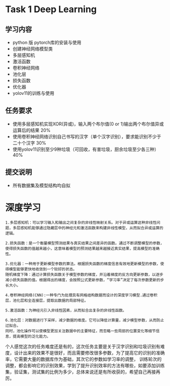 # Task 1 Deep Learning
## 学习内容
 - python 版 pytorch库的安装与使用
 - 创建神经网络模型类
 - 多层感知机
 - 激活函数
 - 卷积神经网络
 - 池化层
 - 损失函数
 - 优化器
 - yolov11的训练与使用
## 任务要求
 - 使用多层感知机实现XOR(异或)，输入两个布尔值(0 or 1)输出两个布尔值异或运算后的结果 20%
 - 使用卷积神经网络识别自己书写的汉字（单个汉字识别），要求能识别不少于二十个汉字 30%
 - 使用yolov11识别至少9种垃圾（可回收，有害垃圾，厨余垃圾至少各三种）40%
## 提交说明
 - 所有数据集及模型结构均自拟

 # 深度学习
~~~
1.多层感知机：可以学习输入和输出之间复杂的非线性映射关系。对于异或运算这种非线性问题，多层感知机能够通过隐藏层中的神经元和激活函数来构建非线性模型，从而拟合异或运算的逻辑。

2.损失函数：是一个衡量模型预测结果与真实结果之间差异的函数。通过不断调整模型的参数，使得损失函数的值越来越小，这意味着模型的预测结果越来越接近真实结果，提高模型的准确性。

3.优化器：一种用于更新模型参数的算法。根据损失函数的梯度信息有效地更新模型的参数，使得模型能够更快地收敛到一个较好的状态。
随机梯度下降：通过计算损失函数关于模型参数的梯度，并沿着梯度的反方向更新参数，以逐步减小损失函数的值。根据得出的梯度，会按照公式更新参数，“学习率”决定了每次参数更新的步长大小。

4.卷积神经网络(CNN):一种专门为处理具有网格结构数据而设计的深度学习模型.通过卷积层，池化层和全连接层，提取出数据的局部特征。

5.激活函数：为神经元引入非线性因素，从而拟合出复杂的非线性函数。

6.池化层：对数据进行下采样，减少数据的维度。它可以降低计算量，减少模型参数，从而防止过拟合。
同时，池化操作可以使模型更加关注数据中的主要特征，而忽略一些局部的位置变化等细节信息，提高模型的泛化能力。

~~~

个人感觉这次的任务难度还是有的，这次任务主要是关于汉字识别和垃圾识别有难度，设计出来的效果不是很好，而且需要修改很多参数，为了提高它的识别的准确率，它需要大量的数据库作为基础，其次它的参数如学习率的调整，
训练轮次的调整，都会影响它的识别效果，学到了提升识别效率的方法有哪些，如要添加训练集，验证集，测试集的比例为多少，总体来说还是有所收获的，希望自己再接再厉。